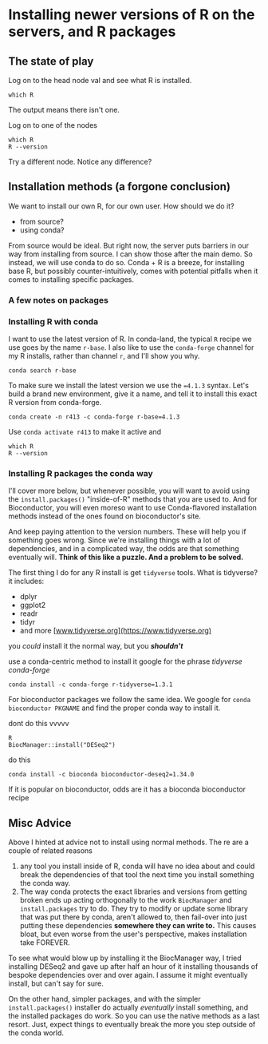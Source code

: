 # Installing newer versions of R on the servers, and R packages

## The state of play

Log on to the head node val and see what R is installed.

```which R```

The output means there isn't one.

Log on to one of the nodes

```
which R
R --version
```

Try a different node. Notice any difference?


## Installation methods (a forgone conclusion)

We want to install our own R, for our own user. How should we do it?

- from source?
- using conda?

From source would be ideal. But right now, the server puts barriers in our way from installing from source. I can show those after the main demo. So instead, we will use conda to do so. Conda + R is a breeze, for installing base R, but possibly counter-intuitively, comes with potential pitfalls when it comes to installing specific packages. 

### A few notes on packages



### Installing R with conda

I want to use the latest version of R. In conda-land, the typical `R` recipe we use goes by the name `r-base`. I also like to use the `conda-forge` channel for my R installs, rather than channel `r`, and I'll show you why.

```
conda search r-base
```

To make sure we install the latest version we use the `=4.1.3` syntax. Let's build a brand new environment, give it a name, and tell it to install this exact R version from conda-forge.

```conda create -n r413 -c conda-forge r-base=4.1.3```

Use `conda activate r413` to make it active and

```
which R
R --version
```

### Installing R packages the conda way

I'll cover more below, but whenever possible, you will want to avoid using the `install.packages()` "inside-of-R" methods that you are used to. And for Bioconductor, you will even moreso want to use Conda-flavored installation methods instead of the ones found on bioconductor's site.



And keep paying attention to the version numbers. These will help you if something goes wrong. Since we're installing things with a lot of dependencies, and in a complicated way, the odds are that something eventually will. **Think of this like a puzzle. And a problem to be solved.**

The first thing I do for any R install is get `tidyverse` tools. What is tidyverse? it includes:

* dplyr
* ggplot2
* readr
* tidyr
* and more [www.tidyverse.org](https://www.tidyverse.org)

you *could* install it the normal way, but you ***shouldn't***

use a conda-centric method to install it
google for the phrase *tidyverse conda-forge*

```
conda install -c conda-forge r-tidyverse=1.3.1
```

For bioconductor packages we follow the same idea. We google for `conda bioconductor PKGNAME` and find the proper conda way to install it.

dont do this
vvvvv

```
R
BiocManager::install("DESeq2")
```

do this


```
conda install -c bioconda bioconductor-deseq2=1.34.0
```

If it is popular on bioconductor, odds are it has a bioconda bioconductor recipe

## Misc Advice

Above I hinted at advice not to install using normal methods. The re are a couple of related reasons
1) any tool you install inside of R, conda will have no idea about and could break the dependencies of that tool the next time you install something the conda way.
2) The way conda protects the exact libraries and versions from getting broken ends up acting orthogonally to the work `BiocManager` and `install.packages` try to do. They try to modify or update some library that was put there by conda, aren't allowed to, then fail-over into just putting these dependencies **somewhere they can write to.** This causes bloat, but even worse from the user's perspective, makes installation take FOREVER. 

To see what would blow up by installing it the BiocManager way, I tried installing DESeq2 and gave up after half an hour of it installing thousands of bespoke dependencies over and over again. I assume it might eventually install, but can't say for sure.

On the other hand, simpler packages, and with the simpler `install.packages()` installer do actually *eventually* install something, and the installed packages do work. So you can use the native methods as a last resort. Just, expect things to eventually break the more you step outside of the conda world.
